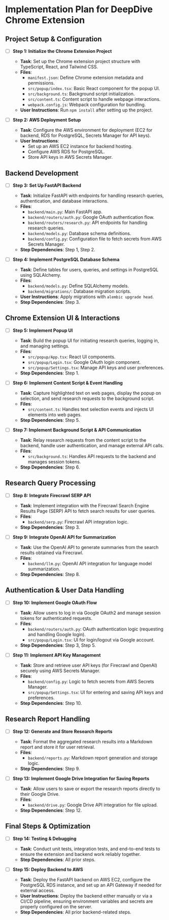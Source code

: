 # Implementation Plan for DeepDive Chrome Extension

## Project Setup & Configuration

- [ ] **Step 1: Initialize the Chrome Extension Project**  
  - **Task**: Set up the Chrome extension project structure with TypeScript, React, and Tailwind CSS.  
  - **Files**:  
    - `manifest.json`: Define Chrome extension metadata and permissions.  
    - `src/popup/index.tsx`: Basic React component for the popup UI.  
    - `src/background.ts`: Background script initialization.  
    - `src/content.ts`: Content script to handle webpage interactions.  
    - `webpack.config.js`: Webpack configuration for bundling.  
  - **User Instructions**: Run `npm install` after setting up the project.

- [ ] **Step 2: AWS Deployment Setup**  
  - **Task**: Configure the AWS environment for deployment (EC2 for backend, RDS for PostgreSQL, Secrets Manager for API keys).  
  - **User Instructions**:  
    - Set up an AWS EC2 instance for backend hosting.  
    - Configure AWS RDS for PostgreSQL.  
    - Store API keys in AWS Secrets Manager.

## Backend Development

- [ ] **Step 3: Set Up FastAPI Backend**  
  - **Task**: Initialize FastAPI with endpoints for handling research queries, authentication, and database interactions.  
  - **Files**:  
    - `backend/main.py`: Main FastAPI app.  
    - `backend/routers/auth.py`: Google OAuth authentication flow.  
    - `backend/routers/research.py`: API endpoints for handling research queries.  
    - `backend/models.py`: Database schema definitions.  
    - `backend/config.py`: Configuration file to fetch secrets from AWS Secrets Manager.  
  - **Step Dependencies**: Step 1, Step 2.

- [ ] **Step 4: Implement PostgreSQL Database Schema**  
  - **Task**: Define tables for users, queries, and settings in PostgreSQL using SQLAlchemy.  
  - **Files**:  
    - `backend/models.py`: Define SQLAlchemy models.  
    - `backend/migrations/`: Database migration scripts.  
  - **User Instructions**: Apply migrations with `alembic upgrade head`.  
  - **Step Dependencies**: Step 3.

## Chrome Extension UI & Interactions

- [ ] **Step 5: Implement Popup UI**  
  - **Task**: Build the popup UI for initiating research queries, logging in, and managing settings.  
  - **Files**:  
    - `src/popup/App.tsx`: React UI components.  
    - `src/popup/Login.tsx`: Google OAuth login component.  
    - `src/popup/Settings.tsx`: Manage API keys and user preferences.  
  - **Step Dependencies**: Step 1.

- [ ] **Step 6: Implement Content Script & Event Handling**  
  - **Task**: Capture highlighted text on web pages, display the popup on selection, and send research requests to the background script.  
  - **Files**:  
    - `src/content.ts`: Handles text selection events and injects UI elements into web pages.  
  - **Step Dependencies**: Step 5.

- [ ] **Step 7: Implement Background Script & API Communication**  
  - **Task**: Relay research requests from the content script to the backend, handle user authentication, and manage external API calls.  
  - **Files**:  
    - `src/background.ts`: Handles API requests to the backend and manages session tokens.  
  - **Step Dependencies**: Step 6.

## Research Query Processing

- [ ] **Step 8: Integrate Firecrawl SERP API**  
  - **Task**: Implement integration with the Firecrawl Search Engine Results Page (SERP) API to fetch search results for user queries.  
  - **Files**:  
    - `backend/serp.py`: Firecrawl API integration logic.  
  - **Step Dependencies**: Step 3.

- [ ] **Step 9: Integrate OpenAI API for Summarization**  
  - **Task**: Use the OpenAI API to generate summaries from the search results obtained via Firecrawl.  
  - **Files**:  
    - `backend/llm.py`: OpenAI API integration for language model summarization.  
  - **Step Dependencies**: Step 8.

## Authentication & User Data Handling

- [ ] **Step 10: Implement Google OAuth Flow**  
  - **Task**: Allow users to log in via Google OAuth2 and manage session tokens for authenticated requests.  
  - **Files**:  
    - `backend/routers/auth.py`: OAuth authentication logic (requesting and handling Google login).  
    - `src/popup/Login.tsx`: UI for login/logout via Google account.  
  - **Step Dependencies**: Step 3, Step 5.

- [ ] **Step 11: Implement API Key Management**  
  - **Task**: Store and retrieve user API keys (for Firecrawl and OpenAI) securely using AWS Secrets Manager.  
  - **Files**:  
    - `backend/config.py`: Logic to fetch secrets from AWS Secrets Manager.  
    - `src/popup/Settings.tsx`: UI for entering and saving API keys and preferences.  
  - **Step Dependencies**: Step 10.

## Research Report Handling

- [ ] **Step 12: Generate and Store Research Reports**  
  - **Task**: Format the aggregated research results into a Markdown report and store it for user retrieval.  
  - **Files**:  
    - `backend/reports.py`: Markdown report generation and storage logic.  
  - **Step Dependencies**: Step 9.

- [ ] **Step 13: Implement Google Drive Integration for Saving Reports**  
  - **Task**: Allow users to save or export the research reports directly to their Google Drive.  
  - **Files**:  
    - `backend/drive.py`: Google Drive API integration for file upload.  
  - **Step Dependencies**: Step 12.

## Final Steps & Optimization

- [ ] **Step 14: Testing & Debugging**  
  - **Task**: Conduct unit tests, integration tests, and end-to-end tests to ensure the extension and backend work reliably together.  
  - **Step Dependencies**: All prior steps.

- [ ] **Step 15: Deploy Backend to AWS**  
  - **Task**: Deploy the FastAPI backend on AWS EC2, configure the PostgreSQL RDS instance, and set up an API Gateway if needed for external access.  
  - **User Instructions**: Deploy the backend either manually or via a CI/CD pipeline, ensuring environment variables and secrets are properly configured on the server.  
  - **Step Dependencies**: All prior backend-related steps.
